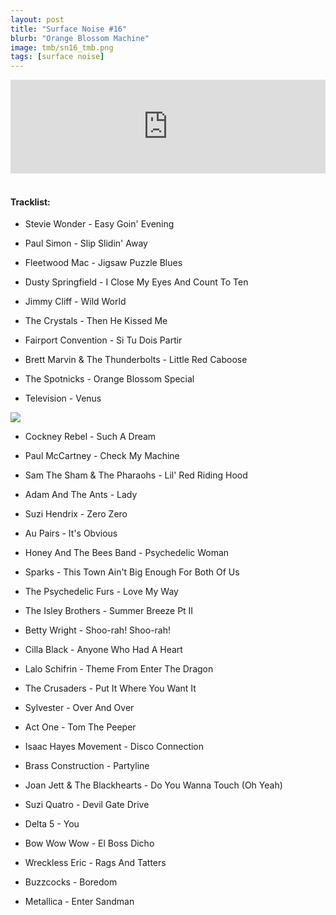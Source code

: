 ```yaml
---
layout: post
title: "Surface Noise #16"
blurb: "Orange Blossom Machine"
image: tmb/sn16_tmb.png
tags: [surface noise]
---
```



<iframe scrolling="no" id="hearthis_at_track_3028584" width="100%" height="150" src="https://hearthis.at/embed/3028584/transparent_black/?hcolor=&color=&style=2&block_size=2&block_space=1&background=1&waveform=0&cover=0&autoplay=0&css=" frameborder="0" allowtransparency allow="autoplay"><p>Listen to <a href="https://hearthis.at/zerocc/surface-noise-16-21117/" target="_blank">Surface Noise #16 (2/11/17)</a> <span>by</span><a href="https://hearthis.at/zerocc/" target="_blank" >Zero</a> <span>on</span> <a href="https://hearthis.at/" target="_blank">hearthis.at</a></p></iframe>
&nbsp;

#### Tracklist:

- Stevie Wonder - Easy Goin' Evening
- Paul Simon - Slip Slidin' Away
- Fleetwood Mac - Jigsaw Puzzle Blues

- Dusty Springfield - I Close My Eyes And Count To Ten
- Jimmy Cliff - Wild World
- The Crystals - Then He Kissed Me
- Fairport Convention - Si Tu Dois Partir

- Brett Marvin & The Thunderbolts - Little Red Caboose
- The Spotnicks - Orange Blossom Special
- Television - Venus

![](https://lh3.googleusercontent.com/fWul0Kkx2IN1D6edBwRbaK33kH-OPBzvYYg4msJIk8yTD9l9XvV4BBy_hRHH-icgfs-BZsiv9eloI1zG1wXKQR8AK7jmF2iNNbY8PcfjyoVY2wz1H2cIAIwFcoZbuAujY5d_ZyZtVt23Hu0BFN3R5575JgipnVD4WkSy_AMEprLJBnshLXdT0Nxp7pAHpJtmsUmcIWJKrDVNA13rClcfL1_zpRJ7QZLla2wqfYpWBHTc9Nz_8qX-Vofcegc-5jVbKwccBSIPsGf7HVxAudhKEgJ7mGRnWwzZxaYoTLTD8Q8lwoAWkZBV5VG7LysSWSzjFQokuTqTsyBuEA5Aa6-HAqM_vsD0QS9PVn9RapYgBmq3iA30DoY3N7L_LJrRaLpj7VmgjcphnvVYPdpRkBoEZiE9NSMzmFiuqDvUYh7SyJ_D4bQWbTM95Dswhv-Fx7GMraYVRth0OsuSOPYFwpLfvM4vctB8GcCE0TMc1XrAcmTlRKz2dehJBAS-fp1l9hGFiHTsp-uJQlKAHV7F1O91xwlc_Jz8aQhueF_dklvdJ8Z2UyqZi6Qn4yuWoTiQgKvClruhjtsuMAHHB-jNBSe2Ik3BCDzJVZgu0FMEf5utfMrtNfxOMrQtss9QLqeNezXtr0ktj7hjw6T4lON76ziBKbLP=s600-no)

- Cockney Rebel - Such A Dream
- Paul McCartney - Check My Machine
- Sam The Sham & The Pharaohs - Lil' Red Riding Hood

- Adam And The Ants - Lady
- Suzi Hendrix - Zero Zero
- Au Pairs - It's Obvious

- Honey And The Bees Band - Psychedelic Woman
- Sparks - This Town Ain't Big Enough For Both Of Us
- The Psychedelic Furs - Love My Way

- The Isley Brothers - Summer Breeze Pt II
- Betty Wright - Shoo-rah! Shoo-rah!
- Cilla Black - Anyone Who Had A Heart

- Lalo Schifrin - Theme From Enter The Dragon
- The Crusaders - Put It Where You Want It
- Sylvester - Over And Over
- Act One - Tom The Peeper
- Isaac Hayes Movement - Disco Connection
- Brass Construction - Partyline

- Joan Jett & The Blackhearts - Do You Wanna Touch (Oh Yeah)
- Suzi Quatro - Devil Gate Drive
- Delta 5 - You

- Bow Wow Wow - El Boss Dicho
- Wreckless Eric - Rags And Tatters
- Buzzcocks - Boredom
- Metallica - Enter Sandman
